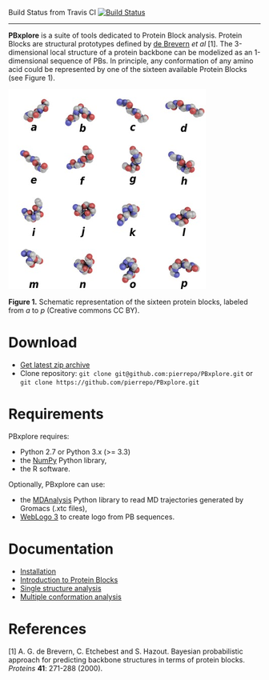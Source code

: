 Build Status from Travis CI [![Build Status](https://travis-ci.org/pierrepo/PBxplore.svg?branch=master)](https://travis-ci.org/pierrepo/PBxplore)

---

**PBxplore** is a suite of tools dedicated to Protein Block analysis. Protein Blocks are structural prototypes defined by [de Brevern](http://www.dsimb.inserm.fr/~debrevern/index.php) *et al* [1]. The 3-dimensional local structure of a protein backbone can be modelized as an 1-dimensional sequence of PBs. In principle, any conformation of any amino acid could be represented by one of the sixteen available Protein Blocks (see Figure 1).

![PBs](doc/img/PBs.jpg "PBs")

**Figure 1.** Schematic representation of the sixteen protein blocks, labeled from *a* to *p* (Creative commons CC BY).

# Download

- [Get latest zip archive](https://github.com/pierrepo/PBxplore/archive/master.zip)
- Clone repository: `git clone git@github.com:pierrepo/PBxplore.git` or `git clone https://github.com/pierrepo/PBxplore.git`

# Requirements

PBxplore requires: 

* Python 2.7 or Python 3.x (>= 3.3)
* the [NumPy](http://numpy.scipy.org/ "NumPy") Python library, 
* the R software.

Optionally, PBxplore can use:

* the [MDAnalysis](https://code.google.com/p/mdanalysis/) Python library to read MD trajectories generated by Gromacs (.xtc files),
* [WebLogo 3](http://weblogo.threeplusone.com/) to create logo from PB sequences.

# Documentation

- [Installation](doc/installation.md)
- [Introduction to Protein Blocks](doc/intro.PBs.md)
- [Single structure analysis](doc/single.structure.analysis.md)
- [Multiple conformation analysis](doc/multiple.conformation.analysis.md)


# References
[1] A. G. de Brevern, C. Etchebest and S. Hazout. Bayesian probabilistic approach for predicting backbone structures in terms of protein blocks. *Proteins* **41**: 271-288 (2000).
